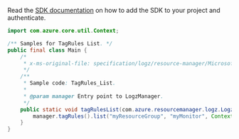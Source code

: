 Read the [SDK documentation](https://github.com/Azure/azure-sdk-for-java/blob/azure-resourcemanager-logz_1.0.0-beta.1/sdk/logz/azure-resourcemanager-logz/README.md) on how to add the SDK to your project and authenticate.

```java
import com.azure.core.util.Context;

/** Samples for TagRules List. */
public final class Main {
    /*
     * x-ms-original-file: specification/logz/resource-manager/Microsoft.Logz/stable/2020-10-01/examples/TagRules_List.json
     */
    /**
     * Sample code: TagRules_List.
     *
     * @param manager Entry point to LogzManager.
     */
    public static void tagRulesList(com.azure.resourcemanager.logz.LogzManager manager) {
        manager.tagRules().list("myResourceGroup", "myMonitor", Context.NONE);
    }
}
```
